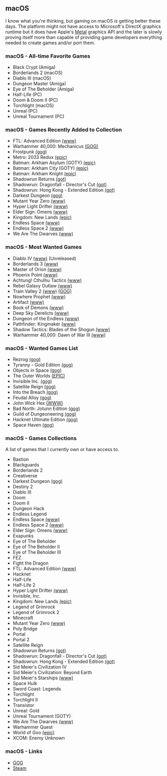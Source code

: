 ## macOS

I know what you're thinking, but gaming on macOS *is* getting better these days. The platform might not have access to
Microsoft's DirectX graphics runtime but it does have Apple's [Metal](https://developer.apple.com/metal/) graphics API 
and the later is slowly proving itself more than capable of providing game developers everything needed to create games 
and/or port them.

### macOS - All-time Favorite Games

- Black Crypt (Amiga)
- Borderlands 2 (macOS)
- Diablo III (macOS)
- Dungeon Master (Amiga)
- Eye of The Beholder (Amiga)
- Half-Life (PC)
- Doom & Doom II (PC)
- Torchlight (macOS)
- Unreal (PC)
- Unreal Tournament (PC)

### macOS - Games Recently Added to Collection

- FTL: Advanced Edition [(www)](https://subsetgames.com/ftl.html)
- Warhammer 40,000: Mechanicus [(GOG)](https://www.gog.com/game/warhammer_40000_mechanicus)
- Frostpunk [(gog)](https://www.gog.com/game/frostpunk)
- Metro: 2033 Redux [(epic)](https://www.epicgames.com/store/en-US/product/metro-2033-redux/home)
- Batman: Arkham Asylum (GOTY) [(epic)](https://www.epicgames.com/store/en-US/product/batman-arkham-asylum/home)
- Batman: Arkham City (GOTY) [(epic)](https://www.epicgames.com/store/en-US/product/batman-arkham-city/home)
- Batman: Arkham Knight [(epic)](https://www.epicgames.com/store/en-US/product/batman-arkham-knight/home)
- Shadowrun Returns [(got)](https://www.gog.com/game/shadowrun_returns)
- Shadowrun: Dragonfall - Director's Cut [(got)](https://www.gog.com/game/shadowrun_dragonfall_directors_cut)
- Shadowrun: Hong Kong - Extended Edition [(got)](https://www.gog.com/game/shadowrun_hong_kong_extended_edition)
- Darkest Dungeon [(gog)](https://www.gog.com/game/darkest_dungeon)
- Mutant Year Zero [(www)](https://www.mutantyearzero.com)
- Hyper Light Drifter [(www)](https://heartmachine.com/hyper-light)
- Elder Sign: Omens [(www)](https://www.fantasyflightgames.com/en/products/elder-sign-omens/)
- Kingdom: New Lands [(epic)](https://www.epicgames.com/store/en-US/product/kingdom-new-lands/home)
- Endless Space [(www)](https://www.endless-space.com)
- Endless Space 2 [(www)](https://www.endless-space.com)
- We Are The Dwarves [(www)](http://wearethedwarves.com/press/#description)

### macOS - Most Wanted Games

- Diablo IV [(www)](https://diablo.blizzard.com/en-us/) (Unreleased)
- Borderlands 3 [(www)](https://boderlands.com)
- Master of Orion [(www)](https://masteroforion.com)
- Phoenix Point [(www)](https://phoenixpoint.info/)
- Achtung! Cthulhu Tactics [(www)](https://store.steampowered.com/app/874460/Achtung_Cthulhu_Tactics/)
- Rebel Galaxy Outlaw [(www)](https://rebel-galaxy.com/)
- Train Valley 2 [(www)](http://train-valley.com/tv2.html) [(GOG)](https://www.gog.com/game/train_valley_2)
- Nowhere Prophet [(www)](http://www.noprophet.com/)
- Artifact [(www)](https://store.steampowered.com/app/583950/Artifact/)
- Book of Demons [(www)](https://www.return2games.com)
- Deep Sky Derelicts [(www)](https://www.snowhoundgames.com/deep-sky-derelicts/)
- Dungeon of the Endless [(www)](https://store.steampowered.com/app/249050/Dungeon_of_the_Endless/)
- Pathfinder: Kingmaker [(www)](https://owlcatgames.com)
- Shadow Tactics: Blades of the Shogun [(www)](http://www.mimimi-productions.de/shadow_tactics_micro/)
- Warhammer 40,000: Dawn of War III [(www)](https://www.dawnofwar.com)

### macOS - Wanted Games List

- Rezrog [(gog)](https://www.gog.com/game/rezrog)
- Tyranny - Gold Edition [(gog)](https://www.gog.com/game/tyranny_gold_edition)
- Objects in Space [(gog)](https://www.gog.com/game/objects_in_space)
- The Outer Worlds [(EPIC)](https://www.epicgames.com/store/en-US/product/the-outer-worlds/home)
- Invisible Inc. [(gog)](https://www.gog.com/game/invisible_inc)
- Satellite Reign [(gog)](https://www.gog.com/game/satellite_reign)
- Into the Breach [(gog)](https://www.gog.com/game/into_the_breach)
- Feudal Alloy [(gog)](https://www.gog.com/game/feudal_alloy)
- John Wick Hex [(WWW)](https://johnwickhex.com/)
- Bad North: Jotunn Edition [(gog)](https://www.gog.com/game/bad_north)
- Guild of Dungeoneering [(gog)](https://www.gog.com/game/guild_of_dungeoneering)
- Hacknet Ultimate Edition [(gog)](https://www.gog.com/game/hacknet_ultimate_edition)
- Space Haven [(gog)](https://www.gog.com/game/space_haven)

### macOS - Games Collections

A list of games that I currently own or have access to.

- Bastion
- Blackguards
- Borderlands 2
- Creativerse
- Darkest Dungeon [(gog)](https://www.gog.com/game/darkest_dungeon)
- Destiny 2
- Diablo III
- Doom
- Doom II
- Dungeon Hack
- Endless Legend
- Endless Space [(www)](https://www.endless-space.com)
- Endless Space 2 [(www)](https://www.endless-space.com)
- Elder Sign: Omens [(www)](https://www.fantasyflightgames.com/en/products/elder-sign-omens/)
- Exapunks
- Eye of The Beholder
- Eye of The Beholder II
- Eye of The Beholder III
- FEZ
- Fight the Dragon
- FTL: Advanced Edition [(www)](https://subsetgames.com/ftl.html)
- Hacknet
- Half-Life
- Half-Life 2
- Hyper Light Drifter [(www)](https://heartmachine.com/hyper-light)
- Invisible, Inc.
- Kingdom: New Lands [(epic)](https://www.epicgames.com/store/en-US/product/kingdom-new-lands/home)
- Legend of Grimrock
- Legend of Grimrock 2
- Minecraft
- Mutant Year Zero [(www)](https://www.mutantyearzero.com)
- Poly Bridge
- Portal
- Portal 2
- Satellite Reign
- Shadowrun Returns [(got)](https://www.gog.com/game/shadowrun_returns)
- Shadowrun: Dragonfall - Director's Cut [(got)](https://www.gog.com/game/shadowrun_dragonfall_directors_cut)
- Shadowrun: Hong Kong - Extended Edition [(got)](https://www.gog.com/game/shadowrun_hong_kong_extended_edition)
- Sid Meier's Civilization IV
- Sid Meier's Civilization: Beyond Earth
- Sid Meier's Starships [(www)](https://www.2k.com/en-US/game/sid-meiers-starships/)
- Space Hulk
- Sword Coast: Legends
- Torchlight
- Torchlight II
- Transistor 
- Unreal: Gold
- Unreal Tournament (GOTY)
- We Are The Dwarves [(www)](http://wearethedwarves.com/press/#description)
- Warhammer Quest
- World of Goo [(epic)](https://www.epicgames.com/store/en-US/product/world-of-goo/home)
- XCOM: Enemy Unknown

### macOS - Links

- [GOG](https://www.gog.com/)
- [Steam](https://store.steampowered.com/)

